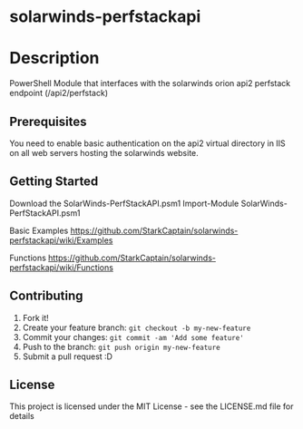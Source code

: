# solarwinds-perfstackapi

# Description

PowerShell Module that interfaces with the solarwinds orion api2 perfstack endpoint (/api2/perfstack)

## Prerequisites

You need to enable basic authentication on the api2 virtual directory in IIS on all web servers hosting the solarwinds website. 

## Getting Started

Download the SolarWinds-PerfStackAPI.psm1
Import-Module SolarWinds-PerfStackAPI.psm1

Basic Examples
https://github.com/StarkCaptain/solarwinds-perfstackapi/wiki/Examples

Functions
https://github.com/StarkCaptain/solarwinds-perfstackapi/wiki/Functions

## Contributing

1. Fork it!
2. Create your feature branch: `git checkout -b my-new-feature`
3. Commit your changes: `git commit -am 'Add some feature'`
4. Push to the branch: `git push origin my-new-feature`
5. Submit a pull request :D

## License

This project is licensed under the MIT License - see the LICENSE.md file for details


